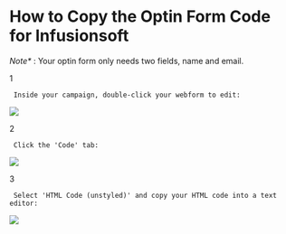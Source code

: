 # How to Copy the Optin Form Code for Infusionsoft

_Note\*_ : Your optin form only needs two fields, name and email.

1

```text
 Inside your campaign, double-click your webform to edit: 
```

![](https://d33v4339jhl8k0.cloudfront.net/docs/assets/53974d6ce4b0c76107b109d1/images/59822d5e2c7d3a73488b973f/file-34T74nPQbI.png)

2

```text
 Click the 'Code' tab: 
```

![](https://d33v4339jhl8k0.cloudfront.net/docs/assets/53974d6ce4b0c76107b109d1/images/59822da9042863033a1b979a/file-5sdZWJT74N.png)

3

```text
 Select 'HTML Code (unstyled)' and copy your HTML code into a text editor: 
```

![](https://d33v4339jhl8k0.cloudfront.net/docs/assets/53974d6ce4b0c76107b109d1/images/59822dde2c7d3a73488b9744/file-iDpG9TcqrW.png)

